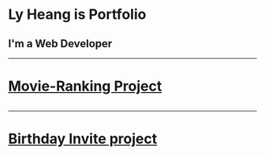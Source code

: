 <!DOCTYPE html>
<html lang="en">
<head>
    <meta charset="UTF-8">
    <meta name="viewport" content="width=device-width, initial-scale=1.0">
    <title>Project</title>
</head>
<body>
   <h1>Ly Heang is Portfolio</h1>
   <h2>I'm a Web Developer</h2>
   <hr/>
   <h1><a href="Anchor tag.html">Movie-Ranking Project</a></h1>
   <img src="image/image_2025-02-20_22-48-24.png" alt="">
   <hr/>
   <h1><a href="Birthday invite project.html">Birthday Invite project</a></h1>
    <img src="image/image_2025-02-20_23-05-16.png" alt="">

   
</body>
</html>
